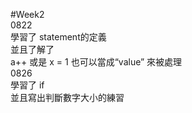 #Week2  
0822  
學習了 statement的定義   
並且了解了  
a++ 或是 x = 1 也可以當成“value” 來被處理  
0826   
學習了 if   
並且寫出判斷數字大小的練習  

